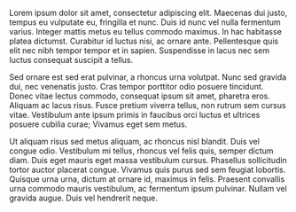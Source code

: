Lorem ipsum dolor sit amet, consectetur adipiscing elit. Maecenas dui justo, tempus eu vulputate eu, fringilla et nunc. Duis id nunc vel nulla fermentum varius. Integer mattis metus eu tellus commodo maximus. In hac habitasse platea dictumst. Curabitur id luctus nisi, ac ornare ante. Pellentesque quis elit nec nibh tempor tempor et in sapien. Suspendisse in lacus nec sem luctus consequat suscipit a tellus.

Sed ornare est sed erat pulvinar, a rhoncus urna volutpat. Nunc sed gravida dui, nec venenatis justo. Cras tempor porttitor odio posuere tincidunt. Donec vitae lectus commodo, consequat ipsum sit amet, pharetra eros. Aliquam ac lacus risus. Fusce pretium viverra tellus, non rutrum sem cursus vitae. Vestibulum ante ipsum primis in faucibus orci luctus et ultrices posuere cubilia curae; Vivamus eget sem metus.

Ut aliquam risus sed metus aliquam, ac rhoncus nisl blandit. Duis vel congue odio. Vestibulum mi tellus, rhoncus vel felis quis, semper dictum diam. Duis eget mauris eget massa vestibulum cursus. Phasellus sollicitudin tortor auctor placerat congue. Vivamus quis purus sed sem feugiat lobortis. Quisque urna urna, dictum at ornare id, maximus in felis. Praesent convallis urna commodo mauris vestibulum, ac fermentum ipsum pulvinar. Nullam vel gravida augue. Duis vel hendrerit neque.